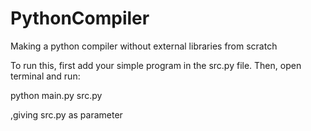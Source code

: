 # PythonCompiler
Making a python compiler without external libraries from scratch 

To run this, first add your simple program in the src.py file. Then, open terminal and run:

python main.py src.py

,giving src.py as parameter